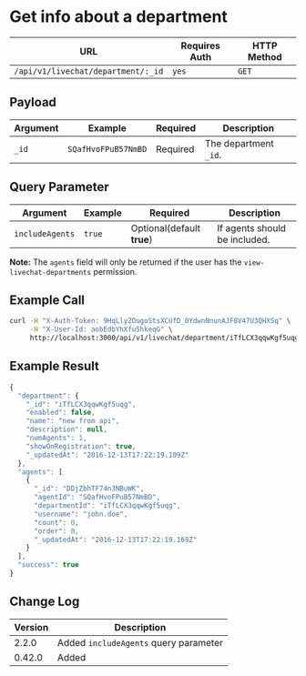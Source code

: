 # Get info about a department

| URL                                | Requires Auth | HTTP Method |
| ---------------------------------- | ------------- | ----------- |
| `/api/v1/livechat/department/:_id` | `yes`         | `GET`       |

## Payload

| Argument | Example             | Required | Description           |
| -------- | ------------------- | -------- | --------------------- |
| `_id`    | `SQafHvoFPuB57NmBD` | Required | The department `_id`. |

## Query Parameter

| Argument        | Example | Required                   | Description                   |
| --------------- | ------- | -------------------------- | ----------------------------- |
| `includeAgents` | `true`  | Optional(default **true**) | If agents should be included. |

**Note:** The `agents` field will only be returned if the user has the `view-livechat-departments` permission.

## Example Call

```bash
curl -H "X-Auth-Token: 9HqLlyZOugoStsXCUfD_0YdwnNnunAJF8V47U3QHXSq" \
     -H "X-User-Id: aobEdbYhXfu5hkeqG" \
     http://localhost:3000/api/v1/livechat/department/iTfLCX3qqwKgf5uqg
```

## Example Result

```javascript
{
  "department": {
    "_id": "iTfLCX3qqwKgf5uqg",
    "enabled": false,
    "name": "new from api",
    "description": null,
    "numAgents": 1,
    "showOnRegistration": true,
    "_updatedAt": "2016-12-13T17:22:19.109Z"
  },
  "agents": [
    {
      "_id": "DDjZbhTF74n3NBuWK",
      "agentId": "SQafHvoFPuB57NmBD",
      "departmentId": "iTfLCX3qqwKgf5uqg",
      "username": "john.doe",
      "count": 0,
      "order": 0,
      "_updatedAt": "2016-12-13T17:22:19.169Z"
    }
  ],
  "success": true
}
```

## Change Log

| Version | Description                           |
| ------- | ------------------------------------- |
| 2.2.0   | Added `includeAgents` query parameter |
| 0.42.0  | Added                                 |

##
